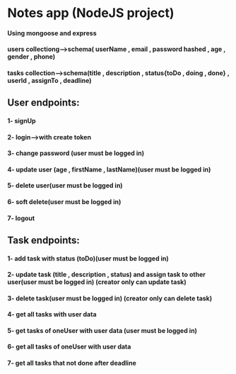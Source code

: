 # Notes app (NodeJS project)

#### Using mongoose and express
#### users collectiong-->schema( userName , email , password hashed , age , gender , phone)
#### tasks collection-->schema(title , description , status{toDo , doing , done} , userId , assignTo , deadline)



## User endpoints:
#### 1- signUp 
#### 2- login-->with create token
#### 3- change password (user must be logged in)
#### 4- update user (age , firstName , lastName)(user must be logged in)
#### 5- delete user(user must be logged in)
#### 6- soft delete(user must be logged in)
#### 7- logout


## Task endpoints:
#### 1- add task with status (toDo)(user must be logged in)
#### 2- update task (title , description , status) and assign task to other user(user must be logged in) (creator only can update task)
#### 3- delete task(user must be logged in) (creator only can delete task)
#### 4- get all tasks with user data
#### 5- get tasks of oneUser with user data (user must be logged in)
#### 6- get all tasks of oneUser with user data
#### 7- get all tasks that not done after deadline
